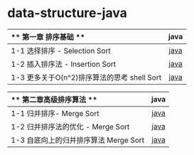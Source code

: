 # data-structure-java




| ** 第一章 排序基础 ** |  java |
| :--- | :----: | 
| 1-1 选择排序 - Selection Sort  |[java](https://github.com/HuichuanLI/java/tree/master/ch1%20o(n2)/selection%20sort) |
| 1-2   插入排序法 - Insertion Sort | [java](https://github.com/HuichuanLI/java/tree/master/ch1%20o(n2)/insertion%20sort)   |
| 1-3  更多关于O(n^2)排序算法的思考 shell Sort | [java](https://github.com/HuichuanLI/java/tree/master/ch1%20o(n2)/shellsort)    |



| ** 第二章高级排序算法 ** |  java |
| :--- | :----: | 
| 1-1 归并排序- Merge Sort  |[java](https://github.com/HuichuanLI/java/tree/master/ch1%20o(n2)/selection%20sort) |
| 1-2   归并排序法的优化 - Merge Sort | [java](https://github.com/HuichuanLI/java/tree/master/ch1%20o(n2)/insertion%20sort)   |
| 1-3  自底向上的归并排序算法 Merge Sort | [java](https://github.com/HuichuanLI/java/tree/master/ch1%20o(n2)/shellsort)    |